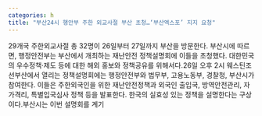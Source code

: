```yaml
---
categories: h
title: "부산24시 행안부 주한 외교사절 부산 초청…‘부산엑스포’ 지지 요청"
---
```

29개국 주한외교사절 총 32명이 26일부터 27일까지 부산을 방문한다. 부산시에 따르면, 행정안전부는 부산에서 개최하는 재난안전 정책설명회에 이들을 초청했다. 대한민국의 우수정책·제도 등에 대한 해외 홍보와 정책공유를 위해서다.26일 오후 2시 웨스틴조선부산에서 열리는 정책설명회에는 행정안전부와 법무부, 고용노동부, 경찰청, 부산시가 참여한다. 이들은 주한외국인을 위한 재난안전정책과 외국인 출입국, 방역안전관리, 자가격리, 특별입국심사 정책 등을 발표한다. 한국의 실효성 있는 정책을 설명한다는 구상이다.부산시는 이번 설명회를 계기